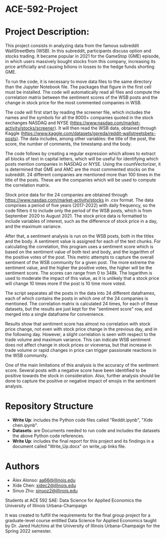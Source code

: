 # ACE-592-Project

# Project Description:
This project consists in analyzing data from the famous subreddit WallStreetBets (WSB). In this subreddit, participants discuss option and stocks trading. It became popular in 2021 for the GameStop (GME) episode, in which users massively bought stocks from this company, increasing its price artificially and causing bilions in losses to the hedge funds shorting GME.

To run the code, it is necessary to move data files to the same directory than the Jupyter Notebook file. The packages that figure in the first cell must be installed. The code will automatically read all files and compute the correlation matrix between the sentiment scores of the WSB posts and the change in stock price for the most commented companies in WSB.

The code will first start by reading the screener file, which includes the names and the symbols for all the 8000+ companies quoted in the stock exchanges NASDAQ and NYSE (https://www.nasdaq.com/market-activity/stocks/screener). It will then read the WSB data, obtained through Kaggle (https://www.kaggle.com/datasets/gpreda/reddit-wallstreetsbets-posts). The data includes, among other variables: the title of the post, the score, the number of comments, the timestamp and the body.  

The code follows by creating a regular expression which allows to extract all blocks of text in capital letters, which will be useful for identifying which posts mention companies in NASDAQ or NYSE. Using the countVectorizer, it is determined that GME and AMC are the most commented stocks on the subreddit. 24 different companies are mentioned more than 100 times in the title of the posts. These are the companies which will be used to compute the correlation matrix.

Stock price data for the 24 companies are obtained through https://www.nasdaq.com/market-activity/stocks in .csv format. The data comprises a period of five years (2017-2022) with daily frequency, so the code filters it to include only the period of the WSB posts, which is from September 2020 to August 2021. The stock price data is formatted to include variables of interest, such as the difference of stock price in a day, and the maximum variance.

After that, a sentiment analysis is run on the WSB posts, both in the titles and the body. A sentiment value is assigned for each of the text chunks. For calculating the correlation, this program uses a sentiment score which is based on the sentiment value of both text and body, and the logarithm of the positive votes of the post. This metric attempts to capture the overall sentiment of the WSB community for a given post. The more extreme the sentiment value, and the higher the positive votes, the higher will be the sentiment score. The scores can range from 0 to 348k. The logarithm is used to moderate the impact of this value, as it is unlikely that a stock price will change 10 times more if the post is 10 time more voted.

The script separates all the posts in the data into 24 different dataframes, each of which contains the posts in which one of the 24 companies is mentioned. The correlation matrix is calculated 24 times, for each of these datasets, but the results are just kept for the "sentiment score" row, and merged into a single dataframe for convenience.

Results show that sentiment score has almost no correlation with stock price change, not even with stock price change in the previous day, and in the following day. However, a slight correlation is seen with respect to the trade volume and maximum variance. This can indicate WSB sentiment does not affect change in stock prices or viceversa, but that increase in trade volume or rapid changes in price can trigger passionate reactions in the WSB community.

One of the main limitations of this analysis is the accuracy of the sentiment score. Several posts with a negative score have been identified to be positive towards the stock in consideration. 
Also, further analysis should be done to capture the positive or negative impact of emojis in the sentiment analysis.

# Repository Structure
 - **Write Up**: includes the Python code files called "Reddit.ipynb", "Xide chen.ipynb".
 - **Datasets**: are Documents needed to run code and includes the datasets the above Python code references.
 - **Write Up**: includes the final report for this project and its findings in a document called "Write_Up.docx" on write_up links file. 

# Authors
 - Àlex Alonso: aa66@illinois.edu
 - Xide Chen: xidec2@illinois.edu
 - Sinuo Zhu: sinuoz2@illinois.edu

Students at ACE 592 SAE: Data Science for Applied Economics the University of Illinois Urbana-Champaign

It was created to fulfill the requirements for the final group project for a graduate-level course entitled Data Science for Applied Economics taught by Dr. Jared Hutchins at the University of Illinois Urbana-Champaign for the Spring 2022 semester.
